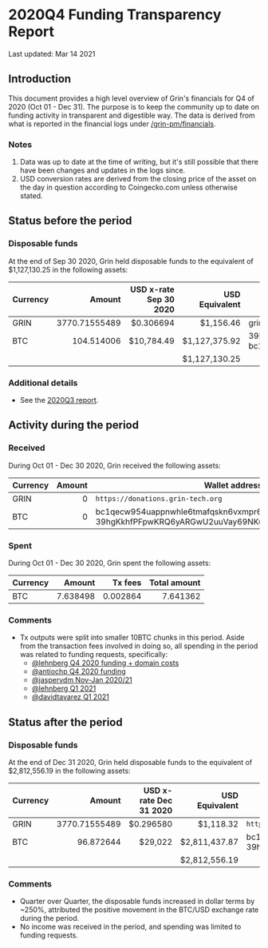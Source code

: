 # 2020Q4 Funding Transparency Report

Last updated: Mar 14 2021

## Introduction
This document provides a high level overview of Grin's financials for Q4 of 2020 (Oct 01 - Dec 31). The purpose is to keep the community up to date on funding activity in transparent and digestible way. The data is derived from what is reported in the financial logs under [/grin-pm/financials](https://github.com/mimblewimble/grin-pm/tree/master/financials).

### Notes

1. Data was up to date at the time of writing, but it's still possible that there have been changes and updates in the logs since.
2. USD conversion rates are derived from the closing price of the asset on the day in question according to Coingecko.com unless otherwise stated. 

## Status before the period

### Disposable funds

At the end of Sep 30 2020, Grin held disposable funds to the equivalent of $1,127,130.25 in the following assets:

Currency | Amount | USD x-rate Sep 30 2020 | USD Equivalent | Wallet address(es)
|---|---:|---:|---:|---|
GRIN | 3770.71555489 | $0.306694 | $1,156.46 | grin1wm78wjsf2ws507hea4zqrcywxltjwhtgfrwzhdrr9l80l7tpz5fsj58lk0
BTC | 104.514006 | $10,784.49 | $1,127,375.92 | 39hgKkhfPFpwKRQ6yARGwU2uuVay69NKu4<br />bc1qecw954uappnwhle6tmafqskn6vxmpr6lmmuwfwldphfxplcshgnssy9kmx
| | | | $1,127,130.25 |

### Additional details
* See the [2020Q3 report](funding_transparency_2020Q3.md).

## Activity during the period

### Received

During Oct 01 - Dec 30 2020, Grin received the following assets: 

Currency | Amount | Wallet address(es)
|---|---:|---|
GRIN | 0 | `https://donations.grin-tech.org`
BTC | 0 | bc1qecw954uappnwhle6tmafqskn6vxmpr6lmmuwfwldphfxplcshgnssy9kmx <br/> 39hgKkhfPFpwKRQ6yARGwU2uuVay69NKu4

### Spent

During Oct 01 - Dec 30 2020, Grin spent the following assets:

Currency | Amount | Tx fees | Total amount |
|---|---:|---:|---:|
BTC|7.638498|0.002864|7.641362

### Comments
* Tx outputs were split into smaller 10BTC chunks in this period. Aside from the transaction fees involved in doing so, all spending in the period was related to funding requests, specifically:
   * [@lehnberg Q4 2020 funding + domain costs](../../notes/20201006-meeting-governance.md#decision-approve-lehnberg-funding-request)
   * [@antiochp Q4 2020 funding](../../notes/20200922-meeting-governance.md#decision-approve-antiochp-funding-request)
   * [@jaspervdm Nov-Jan 2020/21](../../notes/20201020-meeting-governance.md#decision-approve-jaspervdm-funding-request)
   * [@lehnberg Q1 2021](../../notes/20201215-meeting-governance.md#decision-approve-lehnberg-funding-request)
   * [@davidtavarez Q1 2021](../../notes/20201222-meeting-development.md#decision-approve-dtavarez-funding-request)

## Status after the period

### Disposable funds

At the end of Dec 31 2020, Grin held disposable funds to the equivalent of $2,812,556.19 in the following assets:

Currency | Amount | USD x-rate Dec 31 2020 | USD Equivalent | Wallet address(es)
|---|---:|---:|---:|---|
GRIN | 3770.71555489 | $0.296580 | $1,118.32 | `https://donations.grin-tech.org`
BTC | 96.872644 | $29,022 | $2,811,437.87 | bc1qecw954uappnwhle6tmafqskn6vxmpr6lmmuwfwldphfxplcshgnssy9kmx<br />39hgKkhfPFpwKRQ6yARGwU2uuVay69NKu4
| | | | $2,812,556.19 |

### Comments
* Quarter over Quarter, the disposable funds increased in dollar terms by ~250%, attributed the positive movement in the BTC/USD exchange rate during the period.
* No income was received in the period, and spending was limited to funding requests.
